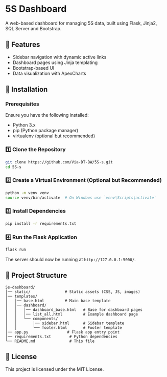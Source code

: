 # 5S Dashboard

A web-based dashboard for managing 5S data, built using Flask, Jinja2, SQL Server and Bootstrap.

## 📌 Features
- Sidebar navigation with dynamic active links
- Dashboard pages using Jinja templating
- Bootstrap-based UI
- Data visualization with ApexCharts

## 🚀 Installation

### Prerequisites
Ensure you have the following installed:
- Python 3.x
- pip (Python package manager)
- virtualenv (optional but recommended)

### 1️⃣ Clone the Repository
```sh
git clone https://github.com/Via-DT-BW/5S-s.git 
cd 5S-s
```

### 2️⃣ Create a Virtual Environment (Optional but Recommended)
```sh
python -m venv venv
source venv/bin/activate  # On Windows use `venv\Scripts\activate`
```

### 3️⃣ Install Dependencies
```sh
pip install -r requirements.txt
```

### 4️⃣ Run the Flask Application
```sh
flask run
```
The server should now be running at `http://127.0.0.1:5000/`.

## 📁 Project Structure
```
5s-dashboard/
│── static/               # Static assets (CSS, JS, images)
│── templates/
│   │── base.html         # Main base template
│   │── dashboard/
│   │   │── dashboard_base.html   # Base for dashboard pages
│   │   │── list_all.html         # Example dashboard page
│   │   └── components/
│   │       │── sidebar.html      # Sidebar template
│   │       └── footer.html       # Footer template
│── app.py                 # Flask app entry point
│── requirements.txt        # Python dependencies
└── README.md               # This file
```

## 📜 License
This project is licensed under the MIT License.
